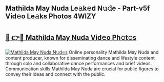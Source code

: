 ## Mathilda May Nuda Le𝚊k𝚎d N𝚞𝚍e - Part-v5f Vid𝚎o Le𝚊ks Photos 4WlZY

# <h2><a href="http://fbbmm1m.evod.top/?m=Mathilda+May+Nuda">🔗 👉🔴 Mathilda May Nuda Vid𝚎o Ph𝚘t𝚘s</a></h2>

[![Mathilda May Nuda N𝚞d𝚎s](https://i.imgur.com/8V9OHl7.gif)](http://fbbmm1m.evod.top/?m=Mathilda+May+Nuda)
Online personality Mathilda May Nuda and content producer, known for disseminating dance and lifestyle content through solo and collaborative dance performances and brief videos. Communication skills Mathilda May Nuda are crucial for public figures to convey their ideas and connect with the public. 
